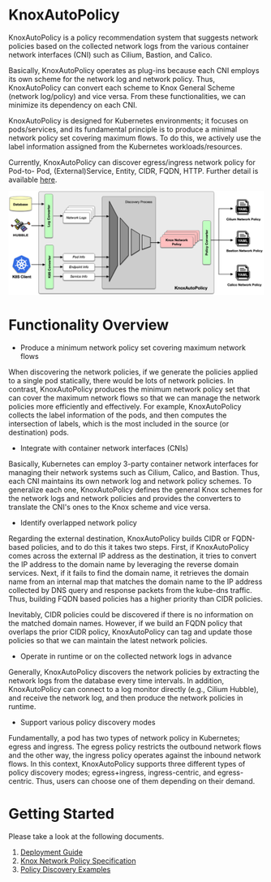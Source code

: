 # KnoxAutoPolicy
KnoxAutoPolicy is a policy recommendation system that suggests network policies based on the collected network logs from the various container network interfaces (CNI) such as Cilium, Bastion, and Calico.

Basically, KnoxAutoPolicy operates as plug-ins because each CNI employs its own scheme for the network log and network policy. Thus, KnoxAutoPolicy can convert each scheme to Knox General Scheme (network log/policy) and vice versa. From these functionalities, we can minimize its dependency on each CNI.

KnoxAutoPolicy is designed for Kubernetes environments; it focuses on pods/services, and its fundamental principle is to produce a minimal network policy set covering maximum flows. To do this, we actively use the label information assigned from the Kubernetes workloads/resources.

Currently, KnoxAutoPolicy can discover egress/ingress network policy for Pod-to- Pod, (External)Service, Entity, CIDR, FQDN, HTTP. Further detail is available [here](./documentation/knox_network_policy_specification.md).

<center><img src=./documentation/resources/autopolicy_overview.png></center>

# Functionality Overview

* Produce a minimum network policy set covering maximum network flows

When discovering the network policies, if we generate the policies applied to a single pod statically, there would be lots of network policies. In contrast, KnoxAutoPolicy produces the minimum network policy set that can cover the maximum network flows so that we can manage the network policies more efficiently and effectively.
For example, KnoxAutoPolicy collects the label information of the pods, and then computes the intersection of labels, which is the most included in the source (or destination) pods.

* Integrate with container network interfaces (CNIs)

Basically, Kubernetes can employ 3-party container network interfaces for managing their network systems such as Cilium, Calico, and Bastion. Thus, each CNI maintains its own network log and network policy schemes. To generalize each one, KnoxAutoPolicy defines the general Knox schemes for the network logs and network policies and provides the converters to translate the CNI's ones to the Knox scheme and vice versa. 

* Identify overlapped network policy

Regarding the external destination, KnoxAutoPolicy builds CIDR or FQDN-based policies, and to do this it takes two steps. First, if KnoxAutoPolicy comes across the external IP address as the destination, it tries to convert the IP address to the domain name by leveraging the reverse domain services. Next, if it fails to find the domain name, it retrieves the domain name from an internal map that matches the domain name to the IP address collected by DNS query and response packets from the kube-dns traffic. Thus, building FQDN based policies has a higher priority than CIDR policies.

Inevitably, CIDR policies could be discovered if there is no information on the matched domain names. However, if we build an FQDN policy that overlaps the prior CIDR policy, KnoxAutoPolicy can tag and update those policies so that we can maintain the latest network policies.

* Operate in runtime or on the collected network logs in advance

Generally, KnoxAutoPolicy discovers the network policies by extracting the network logs from the database every time intervals. In addition, KnoxAutoPolicy can connect to a log monitor directly (e.g., Cilium Hubble), and receive the network log, and then produce the network policies in runtime.

* Support various policy discovery modes 

Fundamentally, a pod has two types of network policy in Kubernetes; egress and ingress. The egress policy restricts the outbound network flows and the other way, the ingress policy operates against the inbound network flows. In this context, KnoxAutoPolicy supports three different types of policy discovery modes; egress+ingress, ingress-centric, and egress-centric. Thus, users can choose one of them depending on their demand.

# Getting Started

Please take a look at the following documents.

1. [Deployment Guide](./documentation/deployment_guide.md)
2. [Knox Network Policy Specification](./documentation/knox_network_policy_specification.md)
3. [Policy Discovery Examples](./documentation/policy_discovery_examples.md)

